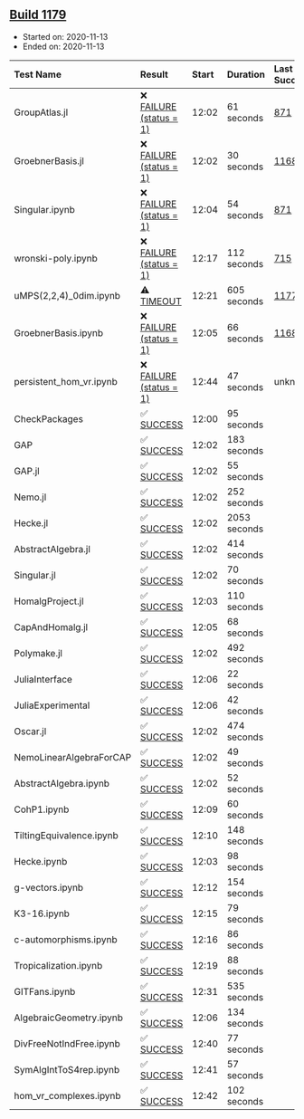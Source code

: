 ## [Build 1179](https://oscarci.mathematik.uni-kl.de/job/oscar-stable/1179/)

* Started on: 2020-11-13
* Ended on: 2020-11-13

| Test Name    | Result | Start | Duration | Last Success | First Failure |
|:-------------|:-------|:------|:---------|:-------------|:--------------|
| GroupAtlas.jl | ❌ [FAILURE (status = 1)](https://oscarci.mathematik.uni-kl.de/job/oscar-stable/1179/artifact/logs/build-1179/GroupAtlas.jl.log) | 12:02 | 61 seconds | [871](https://oscarci.mathematik.uni-kl.de/job/oscar-stable/871/) | [872](https://oscarci.mathematik.uni-kl.de/job/oscar-stable/872/) |
| GroebnerBasis.jl | ❌ [FAILURE (status = 1)](https://oscarci.mathematik.uni-kl.de/job/oscar-stable/1179/artifact/logs/build-1179/GroebnerBasis.jl.log) | 12:02 | 30 seconds | [1168](https://oscarci.mathematik.uni-kl.de/job/oscar-stable/1168/) | [1169](https://oscarci.mathematik.uni-kl.de/job/oscar-stable/1169/) |
| Singular.ipynb | ❌ [FAILURE (status = 1)](https://oscarci.mathematik.uni-kl.de/job/oscar-stable/1179/artifact/logs/build-1179/Singular.ipynb.log) | 12:04 | 54 seconds | [871](https://oscarci.mathematik.uni-kl.de/job/oscar-stable/871/) | [872](https://oscarci.mathematik.uni-kl.de/job/oscar-stable/872/) |
| wronski-poly.ipynb | ❌ [FAILURE (status = 1)](https://oscarci.mathematik.uni-kl.de/job/oscar-stable/1179/artifact/logs/build-1179/wronski-poly.ipynb.log) | 12:17 | 112 seconds | [715](https://oscarci.mathematik.uni-kl.de/job/oscar-stable/715/) | [716](https://oscarci.mathematik.uni-kl.de/job/oscar-stable/716/) |
| uMPS(2,2,4)_0dim.ipynb | ⚠ [TIMEOUT](https://oscarci.mathematik.uni-kl.de/job/oscar-stable/1179/artifact/logs/build-1179/uMPS-2-2-4-_0dim.ipynb.log) | 12:21 | 605 seconds | [1177](https://oscarci.mathematik.uni-kl.de/job/oscar-stable/1177/) | [1178](https://oscarci.mathematik.uni-kl.de/job/oscar-stable/1178/) |
| GroebnerBasis.ipynb | ❌ [FAILURE (status = 1)](https://oscarci.mathematik.uni-kl.de/job/oscar-stable/1179/artifact/logs/build-1179/GroebnerBasis.ipynb.log) | 12:05 | 66 seconds | [1168](https://oscarci.mathematik.uni-kl.de/job/oscar-stable/1168/) | [1169](https://oscarci.mathematik.uni-kl.de/job/oscar-stable/1169/) |
| persistent_hom_vr.ipynb | ❌ [FAILURE (status = 1)](https://oscarci.mathematik.uni-kl.de/job/oscar-stable/1179/artifact/logs/build-1179/persistent_hom_vr.ipynb.log) | 12:44 | 47 seconds | unknown | unknown |
| CheckPackages | ✅ [SUCCESS](https://oscarci.mathematik.uni-kl.de/job/oscar-stable/1179/artifact/logs/build-1179/CheckPackages.log) | 12:00 | 95 seconds |  |  |
| GAP | ✅ [SUCCESS](https://oscarci.mathematik.uni-kl.de/job/oscar-stable/1179/artifact/logs/build-1179/GAP.log) | 12:02 | 183 seconds |  |  |
| GAP.jl | ✅ [SUCCESS](https://oscarci.mathematik.uni-kl.de/job/oscar-stable/1179/artifact/logs/build-1179/GAP.jl.log) | 12:02 | 55 seconds |  |  |
| Nemo.jl | ✅ [SUCCESS](https://oscarci.mathematik.uni-kl.de/job/oscar-stable/1179/artifact/logs/build-1179/Nemo.jl.log) | 12:02 | 252 seconds |  |  |
| Hecke.jl | ✅ [SUCCESS](https://oscarci.mathematik.uni-kl.de/job/oscar-stable/1179/artifact/logs/build-1179/Hecke.jl.log) | 12:02 | 2053 seconds |  |  |
| AbstractAlgebra.jl | ✅ [SUCCESS](https://oscarci.mathematik.uni-kl.de/job/oscar-stable/1179/artifact/logs/build-1179/AbstractAlgebra.jl.log) | 12:02 | 414 seconds |  |  |
| Singular.jl | ✅ [SUCCESS](https://oscarci.mathematik.uni-kl.de/job/oscar-stable/1179/artifact/logs/build-1179/Singular.jl.log) | 12:02 | 70 seconds |  |  |
| HomalgProject.jl | ✅ [SUCCESS](https://oscarci.mathematik.uni-kl.de/job/oscar-stable/1179/artifact/logs/build-1179/HomalgProject.jl.log) | 12:03 | 110 seconds |  |  |
| CapAndHomalg.jl | ✅ [SUCCESS](https://oscarci.mathematik.uni-kl.de/job/oscar-stable/1179/artifact/logs/build-1179/CapAndHomalg.jl.log) | 12:05 | 68 seconds |  |  |
| Polymake.jl | ✅ [SUCCESS](https://oscarci.mathematik.uni-kl.de/job/oscar-stable/1179/artifact/logs/build-1179/Polymake.jl.log) | 12:02 | 492 seconds |  |  |
| JuliaInterface | ✅ [SUCCESS](https://oscarci.mathematik.uni-kl.de/job/oscar-stable/1179/artifact/logs/build-1179/JuliaInterface.log) | 12:06 | 22 seconds |  |  |
| JuliaExperimental | ✅ [SUCCESS](https://oscarci.mathematik.uni-kl.de/job/oscar-stable/1179/artifact/logs/build-1179/JuliaExperimental.log) | 12:06 | 42 seconds |  |  |
| Oscar.jl | ✅ [SUCCESS](https://oscarci.mathematik.uni-kl.de/job/oscar-stable/1179/artifact/logs/build-1179/Oscar.jl.log) | 12:02 | 474 seconds |  |  |
| NemoLinearAlgebraForCAP | ✅ [SUCCESS](https://oscarci.mathematik.uni-kl.de/job/oscar-stable/1179/artifact/logs/build-1179/NemoLinearAlgebraForCAP.log) | 12:02 | 49 seconds |  |  |
| AbstractAlgebra.ipynb | ✅ [SUCCESS](https://oscarci.mathematik.uni-kl.de/job/oscar-stable/1179/artifact/logs/build-1179/AbstractAlgebra.ipynb.log) | 12:02 | 52 seconds |  |  |
| CohP1.ipynb | ✅ [SUCCESS](https://oscarci.mathematik.uni-kl.de/job/oscar-stable/1179/artifact/logs/build-1179/CohP1.ipynb.log) | 12:09 | 60 seconds |  |  |
| TiltingEquivalence.ipynb | ✅ [SUCCESS](https://oscarci.mathematik.uni-kl.de/job/oscar-stable/1179/artifact/logs/build-1179/TiltingEquivalence.ipynb.log) | 12:10 | 148 seconds |  |  |
| Hecke.ipynb | ✅ [SUCCESS](https://oscarci.mathematik.uni-kl.de/job/oscar-stable/1179/artifact/logs/build-1179/Hecke.ipynb.log) | 12:03 | 98 seconds |  |  |
| g-vectors.ipynb | ✅ [SUCCESS](https://oscarci.mathematik.uni-kl.de/job/oscar-stable/1179/artifact/logs/build-1179/g-vectors.ipynb.log) | 12:12 | 154 seconds |  |  |
| K3-16.ipynb | ✅ [SUCCESS](https://oscarci.mathematik.uni-kl.de/job/oscar-stable/1179/artifact/logs/build-1179/K3-16.ipynb.log) | 12:15 | 79 seconds |  |  |
| c-automorphisms.ipynb | ✅ [SUCCESS](https://oscarci.mathematik.uni-kl.de/job/oscar-stable/1179/artifact/logs/build-1179/c-automorphisms.ipynb.log) | 12:16 | 86 seconds |  |  |
| Tropicalization.ipynb | ✅ [SUCCESS](https://oscarci.mathematik.uni-kl.de/job/oscar-stable/1179/artifact/logs/build-1179/Tropicalization.ipynb.log) | 12:19 | 88 seconds |  |  |
| GITFans.ipynb | ✅ [SUCCESS](https://oscarci.mathematik.uni-kl.de/job/oscar-stable/1179/artifact/logs/build-1179/GITFans.ipynb.log) | 12:31 | 535 seconds |  |  |
| AlgebraicGeometry.ipynb | ✅ [SUCCESS](https://oscarci.mathematik.uni-kl.de/job/oscar-stable/1179/artifact/logs/build-1179/AlgebraicGeometry.ipynb.log) | 12:06 | 134 seconds |  |  |
| DivFreeNotIndFree.ipynb | ✅ [SUCCESS](https://oscarci.mathematik.uni-kl.de/job/oscar-stable/1179/artifact/logs/build-1179/DivFreeNotIndFree.ipynb.log) | 12:40 | 77 seconds |  |  |
| SymAlgIntToS4rep.ipynb | ✅ [SUCCESS](https://oscarci.mathematik.uni-kl.de/job/oscar-stable/1179/artifact/logs/build-1179/SymAlgIntToS4rep.ipynb.log) | 12:41 | 57 seconds |  |  |
| hom_vr_complexes.ipynb | ✅ [SUCCESS](https://oscarci.mathematik.uni-kl.de/job/oscar-stable/1179/artifact/logs/build-1179/hom_vr_complexes.ipynb.log) | 12:42 | 102 seconds |  |  |

